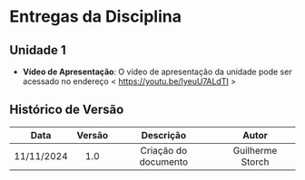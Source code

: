 # Entregas da Disciplina

## Unidade 1

- **Vídeo de Apresentação**: O vídeo de apresentação da unidade pode ser acessado no endereço < https://youtu.be/IyeuU7ALdTI >

##  Histórico de Versão

| **Data** | **Versão** | **Descrição** | **Autor** |
| :--------: | :--------: | :--------:  | :--------: | 
|      11/11/2024      |      1.0      |      Criação do documento       |     Guilherme Storch     |